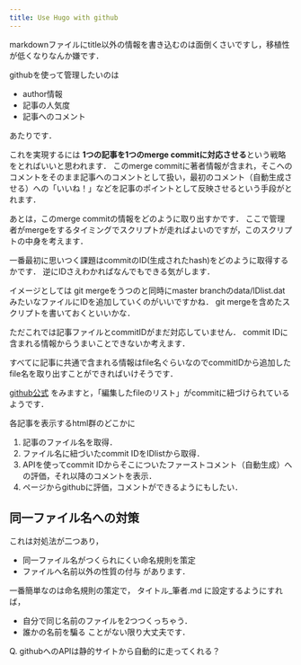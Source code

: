 ```yaml
---
title: Use Hugo with github
---
```


markdownファイルにtitle以外の情報を書き込むのは面倒くさいですし，移植性が低くなりなんか嫌です．

githubを使って管理したいのは

- author情報
- 記事の人気度
- 記事へのコメント

あたりです．

これを実現するには **1つの記事を1つのmerge commitに対応させる**という戦略をとればいいと思われます．
このmerge commitに著者情報が含まれ，そこへのコメントをそのまま記事へのコメントとして扱い，最初のコメント（自動生成させる）への「いいね！」などを記事のポイントとして反映させるという手段がとれます．

あとは，このmerge commitの情報をどのように取り出すかです．
ここで管理者がmergeをするタイミングでスクリプトが走ればよいのですが，このスクリプトの中身を考えます．

一番最初に思いつく課題はcommitのID(生成されたhash)をどのように取得するかです．
逆にIDさえわかればなんでもできる気がします．

イメージとしては
git mergeをうつのと同時にmaster branchのdata/IDlist.datみたいなファイルにIDを追加していくのがいいですかね．
git mergeを含めたスクリプトを書いておくといいかな．

ただこれでは記事ファイルとcommitIDがまだ対応していません．
commit IDに含まれる情報からうまいことできないか考えます．

すべてに記事に共通で含まれる情報はfile名ぐらいなのでcommitIDから追加したfile名を取り出すことができればいけそうです．

[github公式](https://developer.github.com/v3/repos/commits/)
をみますと，「編集したfileのリスト」がcommitに紐づけられているようです．

各記事を表示するhtml群のどこかに
1. 記事のファイル名を取得．
2. ファイル名に紐づいたcommit IDをIDlistから取得．
3. APIを使ってcommit IDからそこについたファーストコメント（自動生成）への評価，それ以降のコメントを表示．
4. ページからgithubに評価，コメントができるようにもしたい．

## 同一ファイル名への対策
これは対処法が二つあり，
- 同一ファイル名がつくられにくい命名規則を策定
- ファイルへ名前以外の性質の付与
があります．

一番簡単なのは命名規則の策定で，
タイトル_筆者.md
に設定するようにすれば，
- 自分で同じ名前のファイルを2つつくっちゃう．
- 誰かの名前を騙る
ことがない限り大丈夫です．


Q. githubへのAPIは静的サイトから自動的に走ってくれる？


